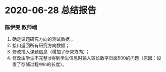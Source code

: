 # 2020-06-28 总结报告
### 陈伊雯 教师端
1. 确定课题研究方向的测试数据；
2. 接口返回所有研究方向数据；
3. 修改插入课题信息（增加了研究方向）；
4. 修改由学生不完整id得到学生信息时输入较长数字页面500的问题（原因：设置了存储过程中in的长度）。
